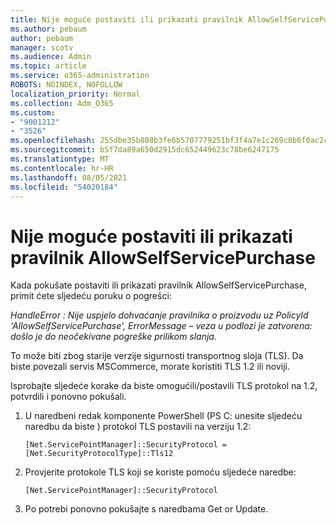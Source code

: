 ```yaml
---
title: Nije moguće postaviti ili prikazati pravilnik AllowSelfServicePurchase
ms.author: pebaum
author: pebaum
manager: scotv
ms.audience: Admin
ms.topic: article
ms.service: o365-administration
ROBOTS: NOINDEX, NOFOLLOW
localization_priority: Normal
ms.collection: Adm_O365
ms.custom:
- "9001212"
- "3526"
ms.openlocfilehash: 255dbe35b808b3fe6b5707779251bf3f4a7e1c269c8b6f0ac2cb43ca03c469e9
ms.sourcegitcommit: b5f7da89a650d2915dc652449623c78be6247175
ms.translationtype: MT
ms.contentlocale: hr-HR
ms.lasthandoff: 08/05/2021
ms.locfileid: "54020184"
---
```

# <a name="unable-to-set-or-view-the-allowselfservicepurchase-policy"></a>Nije moguće postaviti ili prikazati pravilnik AllowSelfServicePurchase

Kada pokušate postaviti ili prikazati pravilnik AllowSelfServicePurchase, primit ćete sljedeću poruku o pogrešci:

*HandleError : Nije uspjelo dohvaćanje pravilnika o proizvodu uz PolicyId 'AllowSelfServicePurchase', ErrorMessage – veza u podlozi je zatvorena: došlo je do neočekivane pogreške prilikom slanja.*

To može biti zbog starije verzije sigurnosti transportnog sloja (TLS). Da biste povezali servis MSCommerce, morate koristiti TLS 1.2 ili noviji.  

Isprobajte sljedeće korake da biste omogućili/postavili TLS protokol na 1.2, potvrdili i ponovno pokušali.
 1. U naredbeni redak komponente PowerShell (PS C: unesite sljedeću naredbu da biste \) protokol TLS postavili na verziju 1.2:

    `[Net.ServicePointManager]::SecurityProtocol = [Net.SecurityProtocolType]::Tls12`

2. Provjerite protokole TLS koji se koriste pomoću sljedeće naredbe:

    `[Net.ServicePointManager]::SecurityProtocol` 

3. Po potrebi ponovno pokušajte s naredbama Get or Update.

